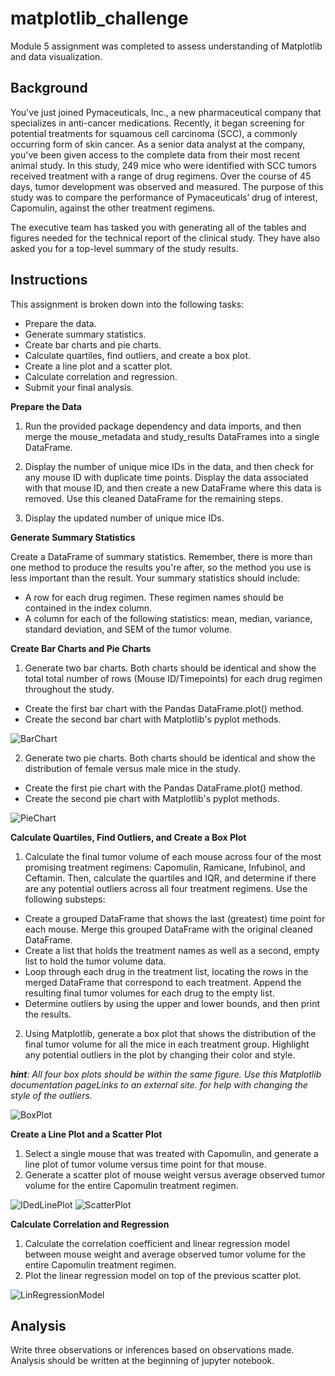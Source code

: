 # matplotlib_challenge
Module 5 assignment was completed to assess understanding of Matplotlib and data visualization.

## Background
You've just joined Pymaceuticals, Inc., a new pharmaceutical company that specializes in anti-cancer medications. Recently, it began screening for potential treatments for squamous cell carcinoma (SCC), a commonly occurring form of skin cancer.
As a senior data analyst at the company, you've been given access to the complete data from their most recent animal study. In this study, 249 mice who were identified with SCC tumors received treatment with a range of drug regimens. Over the course of 45 days, tumor development was observed and measured. The purpose of this study was to compare the performance of Pymaceuticals’ drug of interest, Capomulin, against the other treatment regimens.

The executive team has tasked you with generating all of the tables and figures needed for the technical report of the clinical study. They have also asked you for a top-level summary of the study results.

## Instructions
This assignment is broken down into the following tasks:

* Prepare the data.
* Generate summary statistics.
* Create bar charts and pie charts.
* Calculate quartiles, find outliers, and create a box plot.
* Create a line plot and a scatter plot.
* Calculate correlation and regression.
* Submit your final analysis.

**Prepare the Data**

1.	Run the provided package dependency and data imports, and then merge the mouse_metadata and study_results DataFrames into a single DataFrame.

2.	Display the number of unique mice IDs in the data, and then check for any mouse ID with duplicate time points. Display the data associated with that mouse ID, and then create a new DataFrame where this data is removed. Use this cleaned DataFrame for the remaining steps.

3.	Display the updated number of unique mice IDs.

**Generate Summary Statistics**

Create a DataFrame of summary statistics. Remember, there is more than one method to produce the results you're after, so the method you use is less important than the result.
Your summary statistics should include:

* A row for each drug regimen. These regimen names should be contained in the index column.
* A column for each of the following statistics: mean, median, variance, standard deviation, and SEM of the tumor volume.

**Create Bar Charts and Pie Charts**
1.	Generate two bar charts. Both charts should be identical and show the total total number of rows (Mouse ID/Timepoints) for each drug regimen throughout the study.

* Create the first bar chart with the Pandas DataFrame.plot() method.
* Create the second bar chart with Matplotlib's pyplot methods.

![BarChart](https://github.com/MpatiM/matplotlib_challenge/assets/159741444/3977677b-5563-497c-b827-cf208effe96e)


2. Generate two pie charts. Both charts should be identical and show the distribution of female versus male mice in the study.

* Create the first pie chart with the Pandas DataFrame.plot() method.
* Create the second pie chart with Matplotlib's pyplot methods.

![PieChart](https://github.com/MpatiM/matplotlib_challenge/assets/159741444/deeb9e1b-684e-462a-9a18-777d2f97dfb0)


**Calculate Quartiles, Find Outliers, and Create a Box Plot**

1.	Calculate the final tumor volume of each mouse across four of the most promising treatment regimens: Capomulin, Ramicane, Infubinol, and Ceftamin. Then, calculate the quartiles and IQR, and determine if there are any potential outliers across all four treatment regimens. Use the following substeps:

* Create a grouped DataFrame that shows the last (greatest) time point for each mouse. Merge this grouped DataFrame with the original cleaned DataFrame.
* Create a list that holds the treatment names as well as a second, empty list to hold the tumor volume data.
* Loop through each drug in the treatment list, locating the rows in the merged DataFrame that correspond to each treatment. Append the resulting final tumor volumes for each drug to the empty list.
* Determine outliers by using the upper and lower bounds, and then print the results.

2.	Using Matplotlib, generate a box plot that shows the distribution of the final tumor volume for all the mice in each treatment group. Highlight any potential outliers in the plot by changing their color and style.

_**hint**: All four box plots should be within the same figure. Use this Matplotlib documentation pageLinks to an external site. for help with changing the style of the outliers._

![BoxPlot](https://github.com/MpatiM/matplotlib_challenge/assets/159741444/7fae95c1-50ad-4e25-91a5-6ec86dadf84a)


**Create a Line Plot and a Scatter Plot**

1.	Select a single mouse that was treated with Capomulin, and generate a line plot of tumor volume versus time point for that mouse.
2.	Generate a scatter plot of mouse weight versus average observed tumor volume for the entire Capomulin treatment regimen.

![IDedLinePlot](https://github.com/MpatiM/matplotlib_challenge/assets/159741444/cb34c36a-12a7-4d17-8a31-c4010fd74d31)
![ScatterPlot](https://github.com/MpatiM/matplotlib_challenge/assets/159741444/da6b2de2-1b82-4958-b26e-d0d90b5b9a88)


**Calculate Correlation and Regression**
1.	Calculate the correlation coefficient and linear regression model between mouse weight and average observed tumor volume for the entire Capomulin treatment regimen.
2.	Plot the linear regression model on top of the previous scatter plot.

![LinRegressionModel](https://github.com/MpatiM/matplotlib_challenge/assets/159741444/16502dcf-3869-4dbc-a999-120989086e88)


## Analysis
Write three observations or inferences based on observations made. Analysis should be written at the beginning of jupyter notebook.
